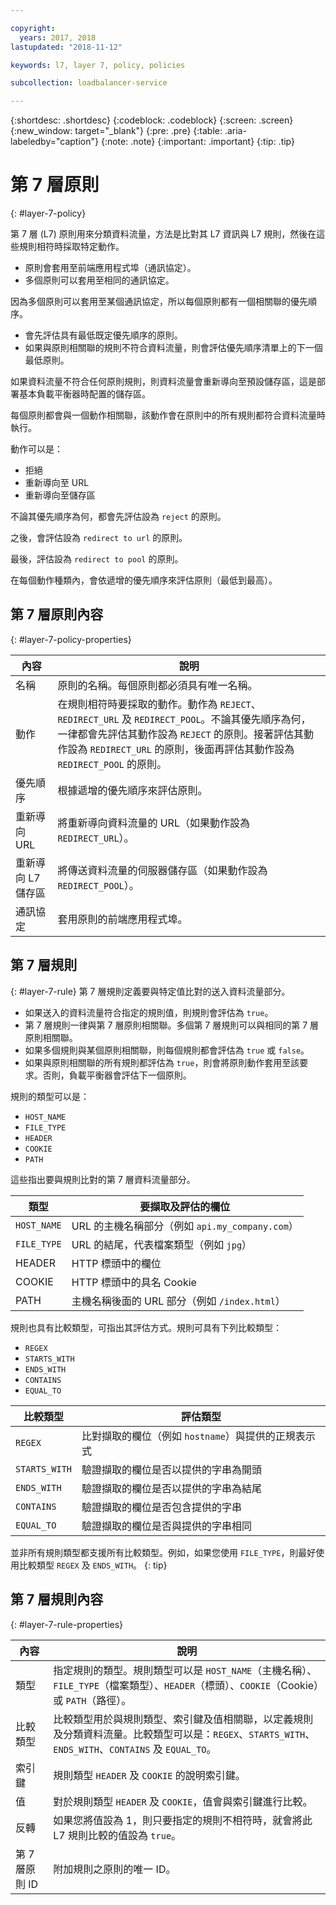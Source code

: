 ```yaml
---

copyright:
  years: 2017, 2018
lastupdated: "2018-11-12"

keywords: l7, layer 7, policy, policies

subcollection: loadbalancer-service

---
```


{:shortdesc: .shortdesc}
{:codeblock: .codeblock}
{:screen: .screen}
{:new_window: target="_blank"}
{:pre: .pre}
{:table: .aria-labeledby="caption"}
{:note: .note}
{:important: .important}
{:tip: .tip}

# 第 7 層原則
{: #layer-7-policy}

第 7 層 (L7) 原則用來分類資料流量，方法是比對其 L7 資訊與 L7 規則，然後在這些規則相符時採取特定動作。

* 原則會套用至前端應用程式埠（通訊協定）。
* 多個原則可以套用至相同的通訊協定。

因為多個原則可以套用至某個通訊協定，所以每個原則都有一個相關聯的優先順序。

* 會先評估具有最低既定優先順序的原則。
* 如果與原則相關聯的規則不符合資料流量，則會評估優先順序清單上的下一個最低原則。

如果資料流量不符合任何原則規則，則資料流量會重新導向至預設儲存區，這是部署基本負載平衡器時配置的儲存區。

每個原則都會與一個動作相關聯，該動作會在原則中的所有規則都符合資料流量時執行。

動作可以是：

- 拒絕
- 重新導向至 URL
- 重新導向至儲存區

不論其優先順序為何，都會先評估設為 `reject` 的原則。

之後，會評估設為 `redirect to url` 的原則。

最後，評估設為 `redirect to pool` 的原則。

在每個動作種類內，會依遞增的優先順序來評估原則（最低到最高）。

## 第 7 層原則內容
{: #layer-7-policy-properties}

內容      |說明 
------------- | -------------
名稱 | 原則的名稱。每個原則都必須具有唯一名稱。
動作 | 在規則相符時要採取的動作。動作為 `REJECT`、`REDIRECT_URL` 及 `REDIRECT_POOL`。不論其優先順序為何，一律都會先評估其動作設為 `REJECT` 的原則。接著評估其動作設為 `REDIRECT_URL` 的原則，後面再評估其動作設為 `REDIRECT_POOL` 的原則。
優先順序 | 根據遞增的優先順序來評估原則。
重新導向 URL | 將重新導向資料流量的 URL（如果動作設為 `REDIRECT_URL`）。
重新導向 L7 儲存區 | 將傳送資料流量的伺服器儲存區（如果動作設為 `REDIRECT_POOL`）。
通訊協定 | 套用原則的前端應用程式埠。

## 第 7 層規則
{: #layer-7-rule}
第 7 層規則定義要與特定值比對的送入資料流量部分。

* 如果送入的資料流量符合指定的規則值，則規則會評估為 `true`。
* 第 7 層規則一律與第 7 層原則相關聯。多個第 7 層規則可以與相同的第 7 層原則相關聯。
* 如果多個規則與某個原則相關聯，則每個規則都會評估為 `true` 或 `false`。
* 如果與原則相關聯的所有規則都評估為 `true`，則會將原則動作套用至該要求。否則，負載平衡器會評估下一個原則。

規則的類型可以是：

* `HOST_NAME`
* `FILE_TYPE`
* `HEADER`
* `COOKIE`
* `PATH`

這些指出要與規則比對的第 7 層資料流量部分。

類型      | 要擷取及評估的欄位
----------| -----------------------
`HOST_NAME` |URL 的主機名稱部分（例如 `api.my_company.com`）
`FILE_TYPE` |URL 的結尾，代表檔案類型（例如 `jpg`）
HEADER    | HTTP 標頭中的欄位
COOKIE    | HTTP 標頭中的具名 Cookie
PATH      |主機名稱後面的 URL 部分（例如 `/index.html`）

規則也具有比較類型，可指出其評估方式。規則可具有下列比較類型：

* `REGEX`
* `STARTS_WITH`
* `ENDS_WITH`
* `CONTAINS`
* `EQUAL_TO`

比較類型        |  評估類型
----------------|---------------------
`REGEX`           |比對擷取的欄位（例如 `hostname`）與提供的正規表示式
`STARTS_WITH`     |  驗證擷取的欄位是否以提供的字串為開頭
`ENDS_WITH`       |  驗證擷取的欄位是否以提供的字串為結尾
`CONTAINS`        |  驗證擷取的欄位是否包含提供的字串
`EQUAL_TO`        |  驗證擷取的欄位是否與提供的字串相同

並非所有規則類型都支援所有比較類型。例如，如果您使用 `FILE_TYPE`，則最好使用比較類型 `REGEX` 及 `ENDS_WITH`。
{: tip}

## 第 7 層規則內容
{: #layer-7-rule-properties}

內容      |說明 
------------- | -------------
類型 | 指定規則的類型。規則類型可以是 `HOST_NAME`（主機名稱）、`FILE_TYPE`（檔案類型）、`HEADER`（標頭）、`COOKIE`（Cookie）或 `PATH`（路徑）。
比較類型        | 比較類型用於與規則類型、索引鍵及值相關聯，以定義規則及分類資料流量。比較類型可以是：`REGEX`、`STARTS_WITH`、`ENDS_WITH`、`CONTAINS` 及 `EQUAL_TO`。
索引鍵 | 規則類型 `HEADER` 及 `COOKIE` 的說明索引鍵。
值 | 對於規則類型 `HEADER` 及 `COOKIE`，值會與索引鍵進行比較。
反轉 | 如果您將值設為 1，則只要指定的規則不相符時，就會將此 L7 規則比較的值設為 `true`。
第 7 層原則 ID | 附加規則之原則的唯一 ID。
